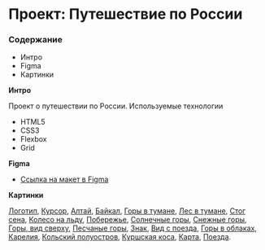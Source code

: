 # Проект: Путешествие по России

### Содержание

- Интро
- Figma
- Картинки

**Интро**

Проект о путешествии по России.
Используемые технологии

- HTML5
- CSS3
- Flexbox
- Grid

**Figma**

- [Ссылка на макет в Figma](https://olyaolya13.github.io/russian-travel/)

**Картинки**

[Логотип](https://raw.githubusercontent.com/Olyaolya13/russian-travel/e914f7e0220e26bf162f73a2056d4d4ac1b5a0ac/images/logo/header-logo.svg),
[Курсор](https://github.com/Olyaolya13/russian-travel/blob/main/images/cursor.png?raw=true),
[Алтай](https://github.com/Olyaolya13/russian-travel/blob/main/images/altai.jpg?raw=true),
[Байкал](https://github.com/Olyaolya13/russian-travel/blob/main/images/baikal.jpg?raw=true),
[Горы в тумане](https://github.com/Olyaolya13/russian-travel/blob/main/images/grid-fog.jpg?raw=true),
[Лес в тумане](https://github.com/Olyaolya13/russian-travel/blob/main/images/grid-forest.jpg?raw=true),
[Стог сена](https://github.com/Olyaolya13/russian-travel/blob/main/images/grid-hey.jpg?raw=true),
[Колесо на льду](https://github.com/Olyaolya13/russian-travel/blob/main/images/grid-ice.jpg?raw=true),
[Побережье](https://github.com/Olyaolya13/russian-travel/blob/main/images/grid-lake.jpg?raw=true),
[Солнечные горы](https://github.com/Olyaolya13/russian-travel/blob/main/images/grid-lake2.jpg?raw=true),
[Снежные горы](https://github.com/Olyaolya13/russian-travel/blob/main/images/grid-mountain1.jpg?raw=true),
[Горы, вид сверху](https://github.com/Olyaolya13/russian-travel/blob/main/images/grid-mountain2.jpg?raw=true),
[Песчаные горы](https://github.com/Olyaolya13/russian-travel/blob/main/images/grid-orange-mountain.jpg?raw=true),
[Знак](https://github.com/Olyaolya13/russian-travel/blob/main/images/grid-sign.jpg?raw=true),
[Вид с поезда](https://github.com/Olyaolya13/russian-travel/blob/main/images/grid-train.jpg?raw=true),
[Горы в облаках](https://github.com/Olyaolya13/russian-travel/blob/main/images/grid-white-mountain.jpg?raw=true),
[Карелия](https://github.com/Olyaolya13/russian-travel/blob/main/images/kareliya.jpg?raw=true),
[Кольский полуостров](https://github.com/Olyaolya13/russian-travel/blob/main/images/kolskii-poluostrov.jpg?raw=true),
[Куршская коса](https://github.com/Olyaolya13/russian-travel/blob/main/images/kurshskaya-kosa.jpg?raw=true),
[Карта](https://github.com/Olyaolya13/russian-travel/blob/main/images/lead-polka.jpg?raw=true),
[Поезда](https://github.com/Olyaolya13/russian-travel/blob/main/images/lots-of-train.jpg?raw=true).
